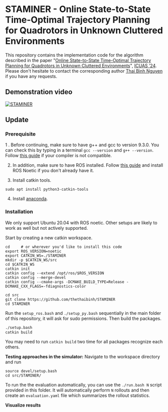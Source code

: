 # STAMINER - Online State-to-State Time-Optimal Trajectory Planning for Quadrotors in Unknown Cluttered Environments

This repository contains the implementation code for the algorithm described in the paper "[Online State-to-State Time-Optimal Trajectory Planning for Quadrotors in Unknown Cluttered Environments](https://ieeexplore.ieee.org/document/10556839)", [ICUAS ’24](https://uasconferences.com/2024_icuas/). Please don't hesitate to contact the corresponding author [Thai Binh Nguyen](mailto:thethaibinh@gmail.com) if you have any requests.

## Demonstration video
[![STAMINER](https://img.youtube.com/vi/85Y4ae2CjIo/0.jpg)](https://www.youtube.com/watch?v=85Y4ae2CjIo)

## Update

### Prerequisite

1 . Before continuing, make sure to have g++ and gcc to version 9.3.0. You can check this by typing in a terminal `gcc --version` and `g++ --version`. Follow [this guide](https://linuxize.com/post/how-to-install-gcc-compiler-on-ubuntu-18-04/) if your compiler is not compatible.

2. In addition, make sure to have ROS installed. Follow [this guide](http://wiki.ros.org/noetic/Installation/Ubuntu) and install ROS Noetic if you don't already have it.

3. Install catkin tools.
```
sudo apt install python3-catkin-tools
```
4. Install [anaconda](https://www.anaconda.com/).

### Installation

We only support Ubuntu 20.04 with ROS noetic. Other setups are likely to work as well but not actively supported.

Start by creating a new catkin workspace.

```
cd     # or wherever you'd like to install this code
export ROS_VERSION=noetic
export CATKIN_WS=./STAMINER
mkdir -p $CATKIN_WS/src
cd $CATKIN_WS
catkin init
catkin config --extend /opt/ros/$ROS_VERSION
catkin config --merge-devel
catkin config --cmake-args -DCMAKE_BUILD_TYPE=Release -DCMAKE_CXX_FLAGS=-fdiagnostics-color

cd src
git clone https://github.com/thethaibinh/STAMINER
cd STAMINER
```

Run the `setup_ros.bash` and `./setup_py.bash` sequentially in the main folder of this repository, it will ask for sudo permissions. Then build the packages.

```bash
./setup.bash
catkin build
```
You may need to run `catkin build` two time for all packages recognize each others.

**Testing approaches in the simulator:**
Navigate to the workspace directory and run
```
source devel/setup.bash
cd src/STAMINER/
```
To run the the evaluation automatically, you can use the `./run.bash N` script provided in this folder. It will automatically perform `N` rollouts and then create an `evaluation.yaml` file which summarizes the rollout statistics.

**Visualize results**
